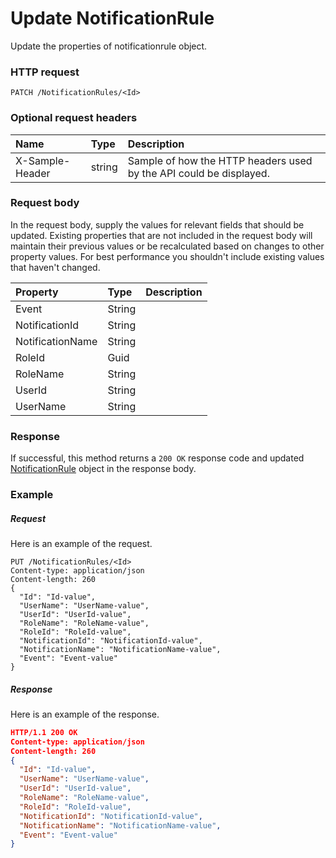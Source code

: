 # Update NotificationRule

Update the properties of notificationrule object.
### HTTP request
```http
PATCH /NotificationRules/<Id>
```
### Optional request headers
| Name       | Type | Description|
|:-----------|:------|:----------|
| X-Sample-Header  | string  | Sample of how the HTTP headers used by the API could be displayed.|

### Request body
In the request body, supply the values for relevant fields that should be updated. Existing properties that are not included in the request body will maintain their previous values or be recalculated based on changes to other property values. For best performance you shouldn't include existing values that haven't changed.

| Property	   | Type	|Description|
|:---------------|:--------|:----------|
|Event|String||
|NotificationId|String||
|NotificationName|String||
|RoleId|Guid||
|RoleName|String||
|UserId|String||
|UserName|String||

### Response
If successful, this method returns a `200 OK` response code and updated [NotificationRule](../resources/notificationrule.md) object in the response body.
### Example
##### Request
Here is an example of the request.
```http
PUT /NotificationRules/<Id>
Content-type: application/json
Content-length: 260
{
  "Id": "Id-value",
  "UserName": "UserName-value",
  "UserId": "UserId-value",
  "RoleName": "RoleName-value",
  "RoleId": "RoleId-value",
  "NotificationId": "NotificationId-value",
  "NotificationName": "NotificationName-value",
  "Event": "Event-value"
}
```
##### Response
Here is an example of the response.
```json
HTTP/1.1 200 OK
Content-type: application/json
Content-length: 260
{
  "Id": "Id-value",
  "UserName": "UserName-value",
  "UserId": "UserId-value",
  "RoleName": "RoleName-value",
  "RoleId": "RoleId-value",
  "NotificationId": "NotificationId-value",
  "NotificationName": "NotificationName-value",
  "Event": "Event-value"
}
```

<!-- uuid: 79892132-83e4-4ac5-932d-5fff3961cd26
2015-10-09 18:12:09 UTC -->